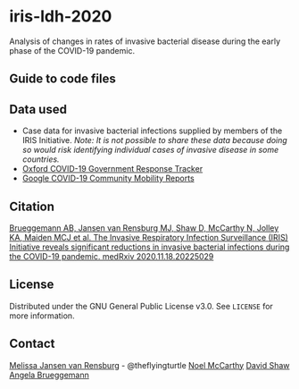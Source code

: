 # iris-ldh-2020

Analysis of changes in rates of invasive bacterial disease during the early phase of the COVID-19 pandemic.


## Guide to code files


## Data used

* Case data for invasive bacterial infections supplied by members of the IRIS Initiative. _Note: It is not possible to share these data because doing so would risk identifying individual cases of invasive disease in some countries._ 
* [Oxford COVID-19 Government Response Tracker](https://www.bsg.ox.ac.uk/research/research-projects/covid-19-government-response-tracker)
* [Google COVID-19 Community Mobility Reports](https://www.google.com/covid19/mobility/)


## Citation

[Brueggemann AB, Jansen van Rensburg MJ, Shaw D, McCarthy N, Jolley KA, Maiden MCJ et al. The Invasive Respiratory Infection Surveillance (IRIS) Initiative reveals significant reductions in invasive bacterial infections during the COVID-19 pandemic. medRxiv 2020.11.18.20225029](https://www.medrxiv.org/content/10.1101/2020.11.18.20225029v1)


## License

Distributed under the GNU General Public License v3.0. See `LICENSE` for more information.


## Contact

[Melissa Jansen van Rensburg](melissa.jansenvanrensburg@ndph.ox.ac.uk) - @theflyingturtle
[Noel McCarthy](noel.mccarthy@tcd.ie)
[David Shaw](david.shaw2@dph.ox.ac.uk)
[Angela Brueggemann](angela.brueggemann@ndph.ox.ac.uk)
